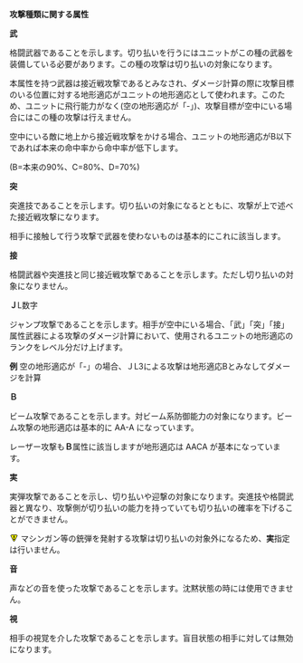 **攻撃種類に関する属性**

**武**

格闘武器であることを示します。切り払いを行うにはユニットがこの種の武器を装備している必要があります。この種の攻撃は切り払いの対象になります。

本属性を持つ武器は接近戦攻撃であるとみなされ、ダメージ計算の際に攻撃目標のいる位置に対する地形適応がユニットの地形適応として使われます。このため、ユニットに飛行能力がなく(空の地形適応が「-」)、攻撃目標が空中にいる場合にはこの種の攻撃は行えません。

空中にいる敵に地上から接近戦攻撃をかける場合、ユニットの地形適応がB以下であれば本来の命中率から命中率が低下します。

(B=本来の90%、C=80%、D=70%)

**突**

突進技であることを示します。切り払いの対象になるとともに、攻撃が上で述べた接近戦攻撃になります。

相手に接触して行う攻撃で武器を使わないものは基本的にこれに該当します。

**接**

格闘武器や突進技と同じ接近戦攻撃であることを示します。ただし切り払いの対象になりません。

**Ｊ**L数字

ジャンプ攻撃であることを示します。相手が空中にいる場合、「武」「突」「接」属性武器による攻撃のダメージ計算において、使用されるユニットの地形適応のランクをレベル分だけ上げます。

**例** 空の地形適応が「-」の場合、ＪL3による攻撃は地形適応Bとみなしてダメージを計算

**Ｂ**

ビーム攻撃であることを示します。対ビーム系防御能力の対象になります。ビーム攻撃の地形適応は基本的に AA-A になっています。

レーザー攻撃も**Ｂ**属性に該当しますが地形適応は AACA が基本になっています。

**実**

実弾攻撃であることを示し、切り払いや迎撃の対象になります。突進技や格闘武器と異なり、攻撃側が切り払いの能力を持っていても切り払いの確率を下げることができません。

![](../images/bm0.gif) マシンガン等の銃弾を発射する攻撃は切り払いの対象外になるため、**実**指定は行いません。

**音**

声などの音を使った攻撃であることを示します。沈黙状態の時には使用できません。

**視**

相手の視覚を介した攻撃であることを示します。盲目状態の相手に対しては無効になります。
